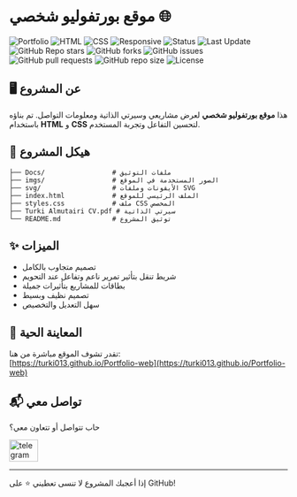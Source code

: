 # موقع بورتفوليو شخصي 🌐

![Portfolio](https://img.shields.io/badge/Portfolio-Personal-informational?style=flat-square)
![HTML](https://img.shields.io/badge/Built%20with-HTML-orange?style=flat-square&logo=html5&logoColor=white)
![CSS](https://img.shields.io/badge/Built%20with-CSS-blue?style=flat-square&logo=css3&logoColor=white)
![Responsive](https://img.shields.io/badge/Responsive-Yes-brightgreen?style=flat-square)
![Status](https://img.shields.io/badge/Status-Live-brightgreen?style=flat-square&logo=vercel&logoColor=white)
![Last Update](https://img.shields.io/badge/Last_Update-Today-blue?style=flat-square&logo=github)
![GitHub Repo stars](https://img.shields.io/github/stars/turki013/Bank-System?style=social)
![GitHub forks](https://img.shields.io/github/forks/turki013/Bank-System?style=social)
![GitHub issues](https://img.shields.io/github/issues/turki013/Bank-System)
![GitHub pull requests](https://img.shields.io/github/issues-pr/turki013/portfolio-web)
![GitHub repo size](https://img.shields.io/github/repo-size/turki013/portfolio-web)
![License](https://img.shields.io/github/license/turki013/portfolio-web)

## 🖥️ عن المشروع

هذا **موقع بورتفوليو شخصي** لعرض مشاريعي وسيرتي الذاتية ومعلومات التواصل. تم بناؤه باستخدام **HTML** و **CSS**    لتحسين التفاعل وتجربة المستخدم.

## 📁 هيكل المشروع

```
├── Docs/                 # ملفات التوثيق
├── imgs/                 # الصور المستخدمة في الموقع
├── svg/                  # الأيقونات وملفات SVG
├── index.html            # الملف الرئيسي للموقع
├── styles.css            # ملف CSS المخصص
├── Turki Almutairi CV.pdf # سيرتي الذاتية
└── README.md             # توثيق المشروع
```

## ✨ الميزات

- تصميم متجاوب بالكامل
- شريط تنقل بتأثير تمرير ناعم وتفاعل عند التحويم
- بطاقات للمشاريع بتأثيرات جميلة
- تصميم نظيف وبسيط
- سهل التعديل والتخصيص

## 📄 المعاينة الحية

تقدر تشوف الموقع مباشرة من هنا:  
[https://turki013.github.io/Portfolio-web](https://turki013.github.io/Portfolio-web)

## 📬 تواصل معي

حاب تتواصل أو تتعاون معي؟

<a href="https://t.me/DataScience18" target="_blank">
    <img src="https://raw.githubusercontent.com/maurodesouza/profile-readme-generator/master/src/assets/icons/social/telegram/default.svg" width="52" height="40" alt="telegram logo" />
</a>

---

إذا أعجبك المشروع لا تنسى تعطيني ⭐️ على GitHub!
